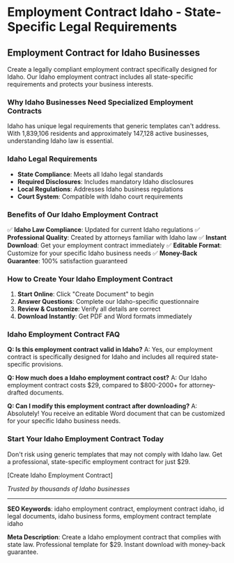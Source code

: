# Employment Contract Idaho - State-Specific Legal Requirements

## Employment Contract for Idaho Businesses

Create a legally compliant employment contract specifically designed for Idaho. Our Idaho employment contract includes all state-specific requirements and protects your business interests.

### Why Idaho Businesses Need Specialized Employment Contracts

Idaho has unique legal requirements that generic templates can't address. With 1,839,106 residents and approximately 147,128 active businesses, understanding Idaho law is essential.

### Idaho Legal Requirements

- **State Compliance**: Meets all Idaho legal standards
- **Required Disclosures**: Includes mandatory Idaho disclosures
- **Local Regulations**: Addresses Idaho business regulations
- **Court System**: Compatible with Idaho court requirements

### Benefits of Our Idaho Employment Contract

✅ **Idaho Law Compliance**: Updated for current Idaho regulations
✅ **Professional Quality**: Created by attorneys familiar with Idaho law
✅ **Instant Download**: Get your employment contract immediately
✅ **Editable Format**: Customize for your specific Idaho business needs
✅ **Money-Back Guarantee**: 100% satisfaction guaranteed

### How to Create Your Idaho Employment Contract

1. **Start Online**: Click "Create Document" to begin
2. **Answer Questions**: Complete our Idaho-specific questionnaire
3. **Review & Customize**: Verify all details are correct
4. **Download Instantly**: Get PDF and Word formats immediately

### Idaho Employment Contract FAQ

**Q: Is this employment contract valid in Idaho?**
A: Yes, our employment contract is specifically designed for Idaho and includes all required state-specific provisions.

**Q: How much does a Idaho employment contract cost?**
A: Our Idaho employment contract costs $29, compared to $800-2000+ for attorney-drafted documents.

**Q: Can I modify this employment contract after downloading?**
A: Absolutely! You receive an editable Word document that can be customized for your specific Idaho business needs.

### Start Your Idaho Employment Contract Today

Don't risk using generic templates that may not comply with Idaho law. Get a professional, state-specific employment contract for just $29.

[Create Idaho Employment Contract]

*Trusted by thousands of Idaho businesses*

---

**SEO Keywords**: idaho employment contract, employment contract idaho, id legal documents, idaho business forms, employment contract template idaho

**Meta Description**: Create a Idaho employment contract that complies with state law. Professional template for $29. Instant download with money-back guarantee.
